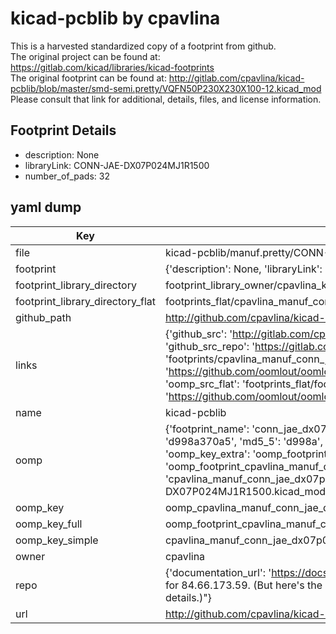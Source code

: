 # kicad-pcblib by cpavlina  
This is a harvested standardized copy of a footprint from github.  
The original project can be found at:  
https://gitlab.com/kicad/libraries/kicad-footprints  
The original footprint can be found at:
http://gitlab.com/cpavlina/kicad-pcblib/blob/master/smd-semi.pretty/VQFN50P230X230X100-12.kicad_mod
Please consult that link for additional, details, files, and license information.  
## Footprint Details
* description: None  
* libraryLink: CONN-JAE-DX07P024MJ1R1500  
* number_of_pads: 32  
## yaml dump  
| Key | Value |  
| --- | --- |  
| file | kicad-pcblib/manuf.pretty/CONN-JAE-DX07P024MJ1R1500.kicad_mod |  
| footprint | {'description': None, 'libraryLink': 'CONN-JAE-DX07P024MJ1R1500', 'number_of_pads': 32} |  
| footprint_library_directory | footprint_library_owner/cpavlina_kicad-pcblib |  
| footprint_library_directory_flat | footprints_flat/cpavlina_manuf_conn_jae_dx07p024mj1r1500/working |  
| github_path | http://github.com/cpavlina/kicad-pcblib/blob/master/manuf.pretty/CONN-JAE-DX07P024MJ1R1500.kicad_mod |  
| links | {'github_src': 'http://gitlab.com/cpavlina/kicad-pcblib/blob/master/smd-semi.pretty/VQFN50P230X230X100-12.kicad_mod', 'github_src_repo': 'https://gitlab.com/kicad/libraries/kicad-footprints', 'oomp_bot': 'footprints/cpavlina_manuf_conn_jae_dx07p024mj1r1500/working', 'oomp_bot_github': 'https://github.com/oomlout/oomlout_oomp_footprint_bot/tree/main/footprints/cpavlina_manuf_conn_jae_dx07p024mj1r1500/working', 'oomp_src_flat': 'footprints_flat/footprints_flat/cpavlina_manuf_conn_jae_dx07p024mj1r1500/working', 'oomp_src_flat_github': 'https://github.com/oomlout/oomlout_oomp_footprint_src/tree/main/footprints_flat/cpavlina_manuf_conn_jae_dx07p024mj1r1500/working'} |  
| name | kicad-pcblib |  
| oomp | {'footprint_name': 'conn_jae_dx07p024mj1r1500', 'library_name': 'manuf', 'md5': 'd998a370a592bca9f3ef499393382b3f', 'md5_10': 'd998a370a5', 'md5_5': 'd998a', 'md5_6': 'd998a3', 'oomp_key': 'oomp_cpavlina_manuf_conn_jae_dx07p024mj1r1500', 'oomp_key_extra': 'oomp_footprint_cpavlina_manuf_conn_jae_dx07p024mj1r1500', 'oomp_key_full': 'oomp_footprint_cpavlina_manuf_conn_jae_dx07p024mj1r1500_d998a3', 'oomp_key_simple': 'cpavlina_manuf_conn_jae_dx07p024mj1r1500', 'original_filename': 'kicad-pcblib/manuf.pretty/CONN-JAE-DX07P024MJ1R1500.kicad_mod', 'owner_name': 'cpavlina'} |  
| oomp_key | oomp_cpavlina_manuf_conn_jae_dx07p024mj1r1500 |  
| oomp_key_full | oomp_footprint_cpavlina_manuf_conn_jae_dx07p024mj1r1500 |  
| oomp_key_simple | cpavlina_manuf_conn_jae_dx07p024mj1r1500 |  
| owner | cpavlina |  
| repo | {'documentation_url': 'https://docs.github.com/rest/overview/resources-in-the-rest-api#rate-limiting', 'message': "API rate limit exceeded for 84.66.173.59. (But here's the good news: Authenticated requests get a higher rate limit. Check out the documentation for more details.)"} |  
| url | http://github.com/cpavlina/kicad-pcblib |  

